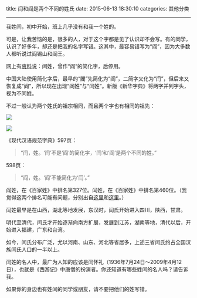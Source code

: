 title: 闫和阎是两个不同的姓氏
date: 2015-06-13 18:30:10
categories: 其他分类

---

我姓闫，初中开始，班上几乎没有和我一个姓的。

<!--more-->

可是，让我苦恼的是，很多的人，对于这个字都是见了认识却不会写。有的同学，认识了好多年，却还是把我的名字写错。这其中，最容易错写为“阎”，因为大多数人都听说过阎锡山和阎王。

网上有[资料][1]说：闫姓，曾作“阎”的简化字，后停用。

中国大陆使用简化字后，最早的“閻”先简化为“阎”，二简字又化为“闫”，但后来又恢复成“阎”，所以现在出现“阎姓”与“闫姓”。新版《新华字典》将两字并列字头，视为不同姓。

不过一般认为两个姓氏的祖宗相同，而且两个字也有相同的祖先：

![][4]

![][5]

《现代汉语规范字典》597页：

> “闫，姓。‘闫’不是‘阎’的简化字，‘闫’和‘阎’是两个不同的姓。”

598页：

>“阎，姓。‘阎’不能简化为‘闫’。”

阎姓，在《百家姓》中排名第327位。闫姓，在《百家姓》中排名第460位。（我觉得这两个排名可能有问题，分别出自[这里][2]和[这里][3]。）

闫姓最早是在山西，湖北等地发展，东汉时，闫氏开始进入四川，陕西，甘肃。

明代至清代，闫氏才开始逐渐向南方扩展，发展到江苏，湖南等地，清代以后，开始进入福建，广东和台湾。

如今，闫氏分布广泛，尤以河南、山东、河北等省居多，上述三省闫氏约占全国汉族闫氏人口的一半以上。

闫姓的名人中，最广为人知的应该是闫怀礼（1936年7月24日～2009年4月12日），也就是《西游记》中唐僧的扮演者。你还知道有哪些姓闫的名人吗？请告诉我。

如果你的身边也有姓闫的同学或朋友，请不要把他们的姓写错。




  [1]: http://baike.baidu.com/link?url=MFiDr9hdDLMWKQMLu_MD4rdPDmbudOSy2KXi4FRnWjKtIGxRW-u6YOyqTDRAjuE3CSIuEpvBNAs4oPm2gCPcdK
  [2]: http://www.zwbk.org/MyLemmaShow.aspx?lid=72142
  [3]: http://www.zwbk.org/MyLemmaShow.aspx?lid=78375
  [4]: http://ww3.sinaimg.cn/mw690/aeba7ac3jw1et2m9v4cdlj20bq031aal.jpg
  [5]: http://ww1.sinaimg.cn/mw690/aeba7ac3jw1et2m9uqkgoj20dw03mdfs.jpg